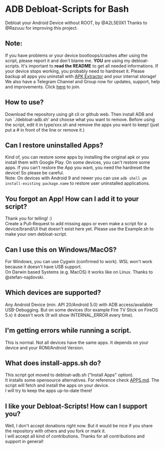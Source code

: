 # ADB Debloat-Scripts for Bash
Debloat your Android Device without ROOT, by @A2L5E0X1
Thanks to @Razuuu for improving this project.

## Note:
If you have problems or your device bootloops/crashes after using the script, please report it and don't blame me. **YOU** are using my debloat-scripts. It's important to **read the README** to get all needed informations. If your device stops working, you probably need to hardreset it. Please backup all apps you uninstall with [APK Extractor](https://f-droid.org/en/packages/axp.tool.apkextractor/) and your internal storage!  
We also have a Telegram Channel and Group now for updates, support, help and improvements. Click [here](https://t.me/a2l5_debloat_adb) to join.

## How to use?
Download the repository using git cli or github web. Then install ADB and run `./debloat-adb.sh' and choose what you want to remove. Before using the script, edit it in type/xxx.sh and remove the apps you want to keep! (just put a # in front of the line or remove it.)

## Can I restore uninstalled Apps?
Kind of, you can restore some apps by installing the original apk or you install them with Google Play. On some devices, you can't restore some apps. If you can't restore the App you want, you need the hardreset the device! So please be careful.  
Note: On devices with Android 9 and newer you can use `adb shell pm install-existing package.name` to restore user uninstalled applications.

## You forgot an App! How can I add it to your script?
Thank you for telling! :)  
Create a Pull-Request to add missing apps or even make a script for a device/brand/UI that doesn't exist here yet. Please use the Example.sh to make your own debloat-script.

## Can I use this on Windows/MacOS?
For Windows, you can use Cygwin (confirmed to work). WSL won't work because it doesn't have USB support.  
On Darwin based Systems (e.g. MacOS) it works like on Linux. Thanks to @stefan-najdovski.

## Which devices are supported?
Any Android Device (min. API 20/Android 5.0) with ADB access/available USB-Debugging. But on some devices (for example Fire TV Stick on FireOS 5.x) it doesn't work (It will show INTERNAL_ERROR every time).

## I'm getting errors while running a script.
This is normal. Not all devices have the same apps. It depends on your device and your ROM/Android Version.

## What does install-apps.sh do?
This script got moved to debloat-adb.sh ("Install Apps" option).  
It installs some opensource alternatives. For reference check [APPS.md](https://github.com/A2L5E0X1/debloat-adb/blob/master/APPS.md). The script will fetch and install the apps on your device.  
I will try to keep the apps up-to-date there!  

## I like your Debloat-Scripts! How can I support you?
Well, I don't accept donations right now. But it would be nice if you share the repository with others and you fork or mark it.  
I will accept all kind of contributions. Thanks for all contributions and support in general!


